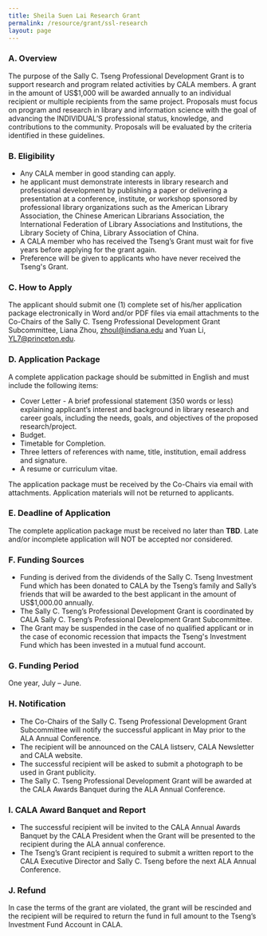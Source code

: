 ```yaml
---
title: Sheila Suen Lai Research Grant
permalink: /resource/grant/ssl-research
layout: page
---
```

### A. Overview
The purpose of the Sally C. Tseng Professional Development Grant is to support research and program related activities by CALA members. A grant in the amount of US$1,000 will be awarded annually to an individual recipient or multiple recipients from the same project. Proposals must focus on program and research in library and information science with the goal of advancing the INDIVIDUAL’S professional status, knowledge, and contributions to the community. Proposals will be evaluated by the criteria identified in these guidelines.

### B. Eligibility
- Any CALA member in good standing can apply.
- he applicant must demonstrate interests in library research and professional development by publishing a paper or delivering a presentation at a conference, institute, or workshop sponsored by professional library organizations such as the American Library Association, the Chinese American Librarians Association, the International Federation of Library Associations and Institutions, the Library Society of China, Library Association of China.
- A CALA member who has received the Tseng’s Grant must wait for five years before applying for the grant again.
- Preference will be given to applicants who have never received the Tseng&#39;s Grant.

### C. How to Apply
The applicant should submit one (1) complete set of his/her application package electronically in Word and/or PDF files via email attachments to the Co-Chairs of the Sally C. Tseng Professional Development Grant Subcommittee, Liana Zhou, <zhoul@indiana.edu> and Yuan Li, <YL7@princeton.edu>.

### D. Application Package
A complete application package should be submitted in English and must include the following items:
- Cover Letter - A brief professional statement (350 words or less) explaining applicant’s interest and background in library research and career goals, including the needs, goals, and objectives of the proposed research/project.
- Budget.
- Timetable for Completion.
- Three letters of references with name, title, institution, email address and signature.
- A resume or curriculum vitae.

The application package must be received by the Co-Chairs via email with attachments. Application materials will not be returned to applicants.

### E. Deadline of Application
The complete application package must be received no later than **TBD**. Late and/or incomplete application will NOT be accepted nor considered.

### F. Funding Sources
- Funding is derived from the dividends of the Sally C. Tseng Investment Fund which has been donated to CALA by the Tseng’s family and Sally’s friends that will be awarded to the best applicant in the amount of US$1,000.00 annually.
- The Sally C. Tseng’s Professional Development Grant is coordinated by CALA Sally C. Tseng’s Professional Development Grant Subcommittee.
- The Grant may be suspended in the case of no qualified applicant or in the case of economic recession that impacts the Tseng&#39;s Investment Fund which has been invested in a mutual fund account.

### G. Funding Period
One year, July – June.

### H. Notification
- The Co-Chairs of the Sally C. Tseng Professional Development Grant Subcommittee will notify the successful applicant in May prior to the ALA Annual Conference.
- The recipient will be announced on the CALA listserv, CALA Newsletter and CALA website.
- The successful recipient will be asked to submit a photograph to be used in Grant publicity.
- The Sally C. Tseng Professional Development Grant will be awarded at the CALA Awards Banquet during the ALA Annual Conference.

### I. CALA Award Banquet and Report
- The successful recipient will be invited to the CALA Annual Awards Banquet by the CALA President when the Grant will be presented to the recipient during the ALA annual conference.
- The Tseng’s Grant recipient is required to submit a written report to the CALA Executive Director and Sally C. Tseng before the next ALA Annual Conference.

### J. Refund
In case the terms of the grant are violated, the grant will be rescinded and the recipient will be required to return the fund in full amount to the Tseng’s Investment Fund Account in CALA.
